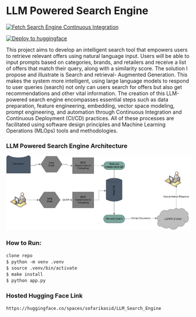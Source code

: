 # LLM Powered Search Engine

[![Fetch Search Engine Continuous Integration](https://github.com/sofarikasid/LLM_Search_Engine/actions/workflows/CI.yml/badge.svg)](https://github.com/sofarikasid/LLM_Search_Engine/actions/workflows/CI.yml)

[![Deploy to huggingface](https://github.com/sofarikasid/LLM_Search_Engine/actions/workflows/CD_Hugging_Face.yml/badge.svg)](https://github.com/sofarikasid/LLM_Search_Engine/actions/workflows/CD_Hugging_Face.yml)

This project aims to develop an intelligent search tool that empowers users to retrieve relevant offers using natural language input. Users will be able to input prompts based on categories, brands, and retailers and receive a list of offers that match their query, along with a similarity score. 
The solution I propose and illustrate is Search and retrieval- Augmented Generation. This makes the system more intelligent, using large language models to respond to user queries (search) not only can users search for offers but also get recommendations and other vital information.
The creation of this LLM-powered search engine encompasses essential steps such as data preparation, feature engineering, embedding, vector space modeling, prompt engineering, and automation through Continuous Integration and Continuous Deployment (CI/CD) practices. All of these processes are facilitated using software design principles and Machine Learning Operations (MLOps) tools and methodologies.

### LLM Powered Search Engine Architecture
![Semantic description of image](https://github.com/sofarikasid/LLM_Search_Engine/blob/main/llm_search_engine_.jpg)

 ### How to Run:
 ```diff
clone repo
$ python -m venv .venv
$ source .venv/bin/activate
$ make install
$ python app.py
```
### Hosted Hugging Face Link
 ```diff
https://huggingface.co/spaces/sofarikasid/LLM_Search_Engine
```

